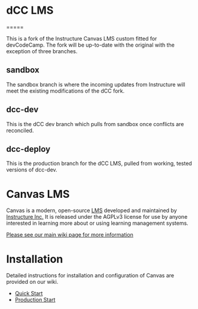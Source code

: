 # dCC LMS
=====

This is a fork of the Instructure Canvas LMS custom fitted for devCodeCamp. The fork will be up-to-date with the original with the exception of three branches.

## sandbox
The sandbox branch is where the incoming updates from Instructure will meet the existing modifications of the dCC fork.

## dcc-dev
This is the dCC dev branch which pulls from sandbox once conflicts are reconciled.

## dcc-deploy
This is the production branch for the dCC LMS, pulled from working, tested versions of dcc-dev.

Canvas LMS
======

Canvas is a modern, open-source [LMS](https://en.wikipedia.org/wiki/Learning_management_system)
developed and maintained by [Instructure Inc.](https://www.instructure.com/) It is released under the
AGPLv3 license for use by anyone interested in learning more about or using
learning management systems.

[Please see our main wiki page for more information](http://github.com/instructure/canvas-lms/wiki)

Installation
=======

Detailed instructions for installation and configuration of Canvas are provided
on our wiki.

 * [Quick Start](http://github.com/instructure/canvas-lms/wiki/Quick-Start)
 * [Production Start](http://github.com/instructure/canvas-lms/wiki/Production-Start)
